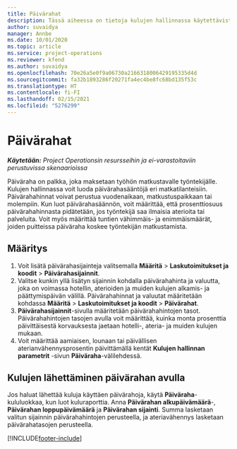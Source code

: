 ```yaml
---
title: Päivärahat
description: Tässä aiheessa on tietoja kulujen hallinnassa käytettävistä päivärahasäännöistä.
author: suvaidya
manager: Annbe
ms.date: 10/01/2020
ms.topic: article
ms.service: project-operations
ms.reviewer: kfend
ms.author: suvaidya
ms.openlocfilehash: 70e26a5e0f9a06730a2166318006429195335d4d
ms.sourcegitcommit: fa32b1893286f20271fa4ec4be8fc68bd135f53c
ms.translationtype: HT
ms.contentlocale: fi-FI
ms.lasthandoff: 02/15/2021
ms.locfileid: "5276299"
---
```

# <a name="per-diems"></a>Päivärahat

_**Käytetään:** Project Operationsin resursseihin ja ei-varastoitaviin perustuvissa skenaarioissa_


Päiväraha on palkka, joka maksetaan työhön matkustavalle työntekijälle. Kulujen hallinnassa voit luoda päivärahasääntöjä eri matkatilanteisiin. Päivärahahinnat voivat perustua vuodenaikaan, matkustuspaikkaan tai molempiin. Kun luot päivärahasäännön, voit määrittää, että prosenttiosuus päivärahahinnasta pidätetään, jos työntekijä saa ilmaisia aterioita tai palveluita. Voit myös määrittää tuntien vähimmäis- ja enimmäismäärät, joiden puitteissa päiväraha koskee työntekijän matkustamista.

## <a name="configuration"></a>Määritys 

1. Voit lisätä päivärahasijainteja valitsemalla **Määritä** > **Laskutoimitukset ja koodit** > **Päivärahasijainnit**.
2. Valitse kunkin yllä lisätyn sijainnin kohdalla päivärahahinta ja valuutta, joka on voimassa hotellin, aterioiden ja muiden kulujen alkamis- ja päättymispäivän välillä. Päivärahahinnat ja valuutat määritetään kohdassa **Määritä** > **Laskutoimitukset ja koodit** > **Päivärahat**.
3. **Päivärahasijainnit**-sivulla määritetään päivärahahintojen tasot. Päivärahahintojen tasojen avulla voit määrittää, kuinka monta prosenttia päivittäisestä korvauksesta jaetaan hotelli-, ateria- ja muiden kulujen mukaan. 
4. Voit määrittää aamiaisen, lounaan tai päivällisen aterianvähennysprosentin päivittämällä kentät **Kulujen hallinnan parametrit** -sivun **Päiväraha**-välilehdessä. 
    
## <a name="submit-expenses-using-per-diem"></a>Kulujen lähettäminen päivärahan avulla
Jos haluat lähettää kuluja käyttäen päivärahoja, käytä **Päiväraha**-kululuokkaa, kun luot kuluraporttia. Anna **Päivärahan alkupäivämäärä**-, **Päivärahan loppupäivämäärä** ja **Päivärahan sijainti**. Summa lasketaan valitun sijainnin päivärahahintojen perusteella, ja ateriavähennys lasketaan päivärahatasojen perusteella.


[!INCLUDE[footer-include](../includes/footer-banner.md)]